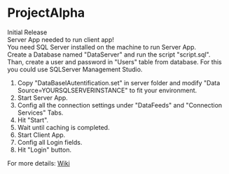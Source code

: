 # ProjectAlpha  
Initial Release  
Server App needed to run client app!  
You need SQL Server installed on the machine to run Server App.  
Create a Database named "DataServer" and run the script "script.sql".  
Than, create a user and password in "Users" table from database. For this you could use SQLServer Management Studio.  
  
1. Copy "DataBaseIAutentification.set" in server folder and modify "Data Source=YOURSQLSERVERINSTANCE" to fit your environment.  
2. Start Server App.  
3. Config all the connection settings under "DataFeeds" and "Connection Services" Tabs.  
4. Hit "Start".  
5. Wait until caching is completed.  
6. Start Client App.  
7. Config all Login fields.  
8. Hit "Login" button.  
  
For more details: [Wiki](https://github.com/algorythmntrader/ProjectAlpha/wiki/) 
